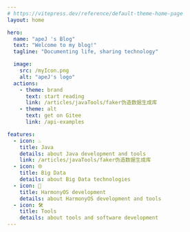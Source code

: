 ```yaml
---
# https://vitepress.dev/reference/default-theme-home-page
layout: home

hero:
  name: "apeJ 's Blog"
  text: "Welcome to my blog!"
  tagline: "Documenting life, sharing technology"

  image: 
    src: /myIcon.png
    alt: "apeJ's logo"
  actions:
    - theme: brand
      text: start reading
      link: /articles/javaTools/faker伪造数据生成库
    - theme: alt
      text: get on Gitee
      link: /api-examples

features:
  - icon: ♨
    title: Java
    details: about Java development and tools
    link: /articles/javaTools/faker伪造数据生成库
  - icon: 🌐
    title: Big Data
    details: about Big Data technologies
  - icon: 📱️
    title: HarmonyOS development
    details: about HarmonyOS development and tools
  - icon: 🛠️
    title: Tools
    details: about tools and software development
---
```

